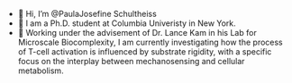 - 👋 Hi, I’m @PaulaJosefine Schultheiss
- 👀 I am a Ph.D. student at Columbia Univeristy in New York. 
- 🤠 Working under the advisement of Dr. Lance Kam in his Lab for Microscale Biocomplexity, I am currently investigating how the process of T-cell activation is influenced by substrate rigidity, with a specific focus on the interplay between mechanosensing and cellular metabolism. 
